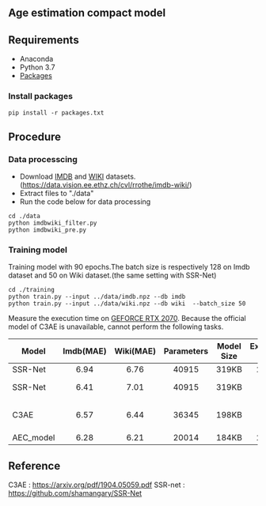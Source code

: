 ## Age estimation compact model

## Requirements
* Anaconda
* Python 3.7
* [Packages](https://github.com/Soyuen/age_estimation_compact_model/blob/main/packages.txt)

### Install packages
```
pip install -r packages.txt
```
## Procedure
### Data processcing
* Download [IMDB](https://data.vision.ee.ethz.ch/cvl/rrothe/imdb-wiki/static/imdb_crop.tar) and [WIKI](https://data.vision.ee.ethz.ch/cvl/rrothe/imdb-wiki/static/wiki_crop.tar) datasets.(https://data.vision.ee.ethz.ch/cvl/rrothe/imdb-wiki/)
* Extract files to "./data"
* Run the code below for data processing

```
cd ./data
python imdbwiki_filter.py
python imdbwiki_pre.py
```
### Training  model
Training model with 90 epochs.The batch size is respectively 128 on Imdb dataset and 50 on Wiki dataset.(the same setting with SSR-Net)
```
cd ./training
python train.py --input ../data/imdb.npz --db imdb
python train.py --input ../data/wiki.npz --db wiki  --batch_size 50
```

Measure the execution time on [GEFORCE RTX 2070](https://www.nvidia.com/en-us/geforce/graphics-cards/rtx-2070/).
Because the official model of C3AE is unavailable, cannot perform the following tasks.


|  Model  | Imdb(MAE)  | Wiki(MAE)  | Parameters |Model Size|Execution time|                        |
|---------|:----------:|:----------:|:----------:|:--------:|:------------:|:-----------------------|
|SSR-Net  |   6.94     |    6.76    |   40915    |  319KB   |  2.9 ms      |original                |
|SSR-Net  |   6.41     |    7.01    |   40915    |  319KB   |   --         |new data proccessing    |
|C3AE     |   6.57     |    6.44    |   36345    |  198KB   |   --         |Plain model(from papper)|
|AEC_model|   6.28     |    6.21    |   20014    |  184KB   |  2.3 ms      |our model               |
 

## Reference
C3AE : https://arxiv.org/pdf/1904.05059.pdf
SSR-net : https://github.com/shamangary/SSR-Net
